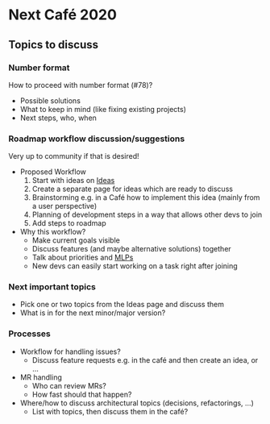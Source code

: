 # Next Café 2020


## Topics to discuss

### Number format

How to proceed with number format (#78)? 

* Possible solutions
* What to keep in mind (like fixing existing projects)
* Next steps, who, when

### Roadmap workflow discussion/suggestions

Very up to community if that is desired!

* Proposed Workflow
  1. Start with ideas on [Ideas](dev/Ideas)
  2. Create a separate page for ideas which are ready to discuss
  3. Brainstorming e.g. in a Café how to implement this idea (mainly from a user perspective)
  4. Planning of development steps in a way that allows other devs to join
  5. Add steps to roadmap
* Why this workflow?
  * Make current goals visible
  * Discuss features (and maybe alternative solutions) together
  * Talk about priorities and [MLPs][mlp]
  * New devs can easily start working on a task right after joining

### Next important topics

* Pick one or two topics from the Ideas page and discuss them
* What is in for the next minor/major version?

### Processes

* Workflow for handling issues?
  * Discuss feature requests e.g. in the café and then create an idea, or …
* MR handling
  * Who can review MRs?
  * How fast should that happen?
* Where/how to discuss architectural topics (decisions, refactorings, …)
  * List with topics, then discuss them in the café?


[mlp]: https://firstround.com/review/dont-serve-burnt-pizza-and-other-lessons-in-building-minimum-lovable-products/